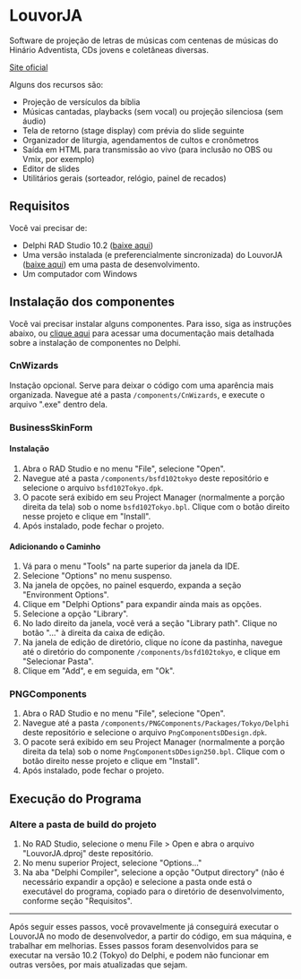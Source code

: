 # LouvorJA

Software de projeção de letras de músicas com centenas de músicas do Hinário Adventista, CDs jovens e coletâneas diversas.

[Site oficial](https://louvorja.com.br/)

Alguns dos recursos são:

- Projeção de versículos da bíblia
- Músicas cantadas, playbacks (sem vocal) ou projeção silenciosa (sem áudio)
- Tela de retorno (stage display) com prévia do slide seguinte
- Organizador de liturgia, agendamentos de cultos e cronômetros
- Saída em HTML para transmissão ao vivo (para inclusão no OBS ou Vmix, por exemplo)
- Editor de slides
- Utilitários gerais (sorteador, relógio, painel de recados)

## Requisitos

Você vai precisar de:

- Delphi RAD Studio 10.2 ([baixe aqui](https://altd.embarcadero.com/download/radstudio/10.2/delphicbuilder10_2.iso))
- Uma versão instalada (e preferencialmente sincronizada) do LouvorJA ([baixe aqui](https://louvorja.com.br/download/)) em uma pasta de desenvolvimento.
- Um computador com Windows

## Instalação dos componentes

Você vai precisar instalar alguns componentes. Para isso, siga as instruções abaixo, ou [clique aqui](https://delphidabbler.com/install-to-ide) para acessar uma documentação mais detalhada sobre a instalação de componentes no Delphi.

### CnWizards

Instação opcional. Serve para deixar o código com uma aparência mais organizada. Navegue até a pasta `/components/CnWizards`, e execute o arquivo ".exe" dentro dela.

### BusinessSkinForm

#### Instalação

1. Abra o RAD Studio e no menu "File", selecione "Open".
2. Navegue até a pasta `/components/bsfd102tokyo` deste repositório e selecione o arquivo `bsfd102Tokyo.dpk`.
3. O pacote será exibido em seu Project Manager (normalmente a porção direita da tela) sob o nome `bsfd102Tokyo.bpl`. Clique com o botão direito nesse projeto e clique em "Install".
4. Após instalado, pode fechar o projeto.

#### Adicionando o Caminho

1. Vá para o menu "Tools" na parte superior da janela da IDE.
2. Selecione "Options" no menu suspenso.
3. Na janela de opções, no painel esquerdo, expanda a seção "Environment Options".
4. Clique em "Delphi Options" para expandir ainda mais as opções.
5. Selecione a opção "Library".
6. No lado direito da janela, você verá a seção "Library path". Clique no botão "..." à direita da caixa de edição.
7. Na janela de edição de diretório, clique no ícone da pastinha, navegue até o diretório do componente `/components/bsfd102tokyo`, e clique em "Selecionar Pasta".
8. Clique em "Add", e em seguida, em "Ok".

### PNGComponents

1. Abra o RAD Studio e no menu "File", selecione "Open".
2. Navegue até a pasta `/components/PNGComponents/Packages/Tokyo/Delphi` deste repositório e selecione o arquivo `PngComponentsDDesign.dpk`.
3. O pacote será exibido em seu Project Manager (normalmente a porção direita da tela) sob o nome `PngComponentsDDesign250.bpl`. Clique com o botão direito nesse projeto e clique em "Install".
4. Após instalado, pode fechar o projeto.

## Execução do Programa

### Altere a pasta de build do projeto

1. No RAD Studio, selecione o menu File > Open e abra o arquivo "LouvorJA.dproj" deste repositório.
2. No menu superior Project, selecione "Options..."
3. Na aba "Delphi Compiler", selecione a opção "Output directory" (não é necessário expandir a opção) e selecione a pasta onde está o executável do programa, copiado para o diretório de desenvolvimento, conforme seção "Requisitos".

---

Após seguir esses passos, você provavelmente já conseguirá executar o LouvorJA no modo de desenvolvedor, a partir do código, em sua máquina, e trabalhar em melhorias. Esses passos foram desenvolvidos para se executar na versão 10.2 (Tokyo) do Delphi, e podem não funcionar em outras versões, por mais atualizadas que sejam.

